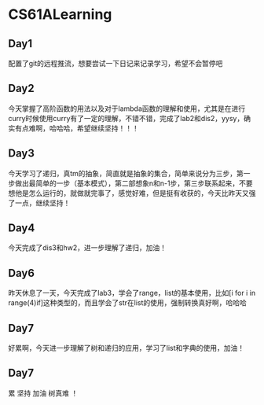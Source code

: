 # CS61ALearning  
## Day1  
配置了git的远程推流，想要尝试一下日记来记录学习，希望不会暂停吧  
## Day2
今天掌握了高阶函数的用法以及对于lambda函数的理解和使用，尤其是在进行curry时候使用curry有了一定的理解，不错不错，完成了lab2和dis2，yysy，确实有点难啊，哈哈哈，希望继续坚持！！！
## Day3
今天学习了递归，真tm的抽象，简直就是抽象的集合，简单来说分为三步，第一步做出最简单的一步（基本模式），第二部想象n和n-1步，第三步联系起来，不要想他是怎么运行的，就做就完事了，感觉好难，但是挺有收获的，今天比昨天又强了一点，继续坚持！
## Day4
今天完成了dis3和hw2，进一步理解了递归，加油！
## Day6
昨天休息了一天，今天完成了lab3，学会了range，list的基本使用，比如[i for i in range(4)if]这种类型的，而且学会了str在list的使用，强制转换真好啊，哈哈哈
## Day7
好累啊，今天进一步理解了树和递归的应用，学习了list和字典的使用，加油！
## Day7
累 坚持 加油 树真难 ！
